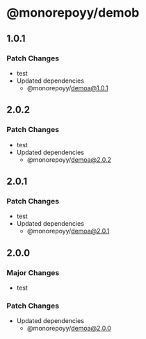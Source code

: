 # @monorepoyy/demob

## 1.0.1

### Patch Changes

- test
- Updated dependencies
  - @monorepoyy/demoa@1.0.1

## 2.0.2

### Patch Changes

- test
- Updated dependencies
  - @monorepoyy/demoa@2.0.2

## 2.0.1

### Patch Changes

- test
- Updated dependencies
  - @monorepoyy/demoa@2.0.1

## 2.0.0

### Major Changes

- test

### Patch Changes

- Updated dependencies
  - @monorepoyy/demoa@2.0.0
